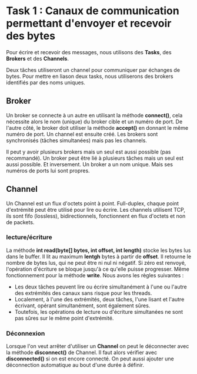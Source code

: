 # Task 1 : Canaux de communication permettant d'envoyer et recevoir des bytes

Pour écrire et recevoir des messages, nous utilisons des **Tasks**, des **Brokers** et des **Channels**.

Deux tâches utiliseront un channel pour communiquer par échanges de bytes. Pour mettre en liason deux tasks, nous utiliserons des brokers identifiés par des noms uniques.


## Broker
Un broker se connecte à un autre en utilisant la méthode **connect()**, cela nécessite alors le nom (unique) du broker cible et un numéro de port. De l'autre côté, le broker doit utiliser la méthode **accept()** en donnant le même numéro de port. Un channel est ensuite créé. Les brokers sont synchronisés (tâches simultanées) mais pas les channels.

Il peut y avoir plusieurs brokers mais un seul est aussi possible (pas recommandé).
Un broker peut être lié à plusieurs tâches mais un seul est aussi possible. Et inversement.
Un broker a un nom unique. Mais ses numéros de ports lui sont propres.

## Channel
Un Channel est un flux d'octets point à point.
Full-duplex, chaque point d'extrémité peut être utilisé pour lire ou écrire.
Les channels utilisent TCP, ils sont fifo (lossless), bidirectionnels, fonctionnent en flux d'octets et non de packets.

### lecture/écriture
La méthode **int read(byte[] bytes, int offset, int length)** stocke les bytes lus dans le buffer. Il lit au maximum **lentgh** bytes à partir de **offset**. Il retourne le nombre de bytes lus, qui ne peut être ni nul ni négatif. Si zéro est renvoyé, l'opération d'écriture se bloque jusqu'à ce qu'elle puisse progresser. Même fonctionnement pour la méthode **write**. Nous avons les règles suivantes : 

- Les deux tâches peuvent lire ou écrire simultanément à l'une ou l'autre des extrémités des canaux sans risque pour les threads. 
- Localement, à l'une des extrémités, deux tâches, l'une lisant et l'autre écrivant, opérant simultanément, sont également sûres. 
- Toutefois, les opérations de lecture ou d'écriture simultanées ne sont pas sûres sur le même point d'extrémité.  

### Déconnexion
Lorsque l'on veut arrêter d'utiliser un **Channel** on peut le déconnecter avec la méthode **disconnect()** de Channel. Il faut alors vérifier avec **disconnected()** si on est encore connecté. On peut aussi ajouter une déconnection automatique au bout d'une durée à définir.
